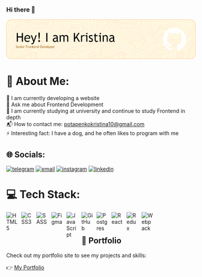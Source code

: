 ### Hi there 👋

![github-header-image(1)](https://github.com/KristinaPotapenko/KristinaPotapenko/blob/main/github-header-image.png)

# 💫 About Me:
🔭 I am currently developing a website<br>💬 Ask me about Frontend Development<br>🌱 I am currently studying at university and continue to study Frontend in depth<br>📬 How to contact me: potapenkokristina10@gmail.com<br>⚡ Interesting fact: I have a dog, and he often likes to program with me

## 🌐 Socials:

[![telegram](https://img.shields.io/badge/Telegram-26A5E4?style=for-the-badge&logo=telegram&logoColor=white)](https://t.me/kristina_potapenko)
[![email](https://img.shields.io/badge/E--mail-6D4AFF?style=for-the-badge&logo=protonmail&logoColor=white)](mailto:potapenkokristina10@gmail.com)
[![instagram](https://img.shields.io/badge/Instagram-E4405F?style=for-the-badge&logo=instagram&logoColor=white)](https://www.instagram.com/_k.vladimirovnaa_?igsh=MTBrY3huNDAydzFjYQ%3D%3D&utm_source=qr)
[![linkedin](https://img.shields.io/badge/linkedin-%230E76A8?style=for-the-badge&logo=linkedin&logoColor=white)](https://www.linkedin.com/in/kristina-potapenko-396876249/)

# 💻 Tech Stack:

<img align="left" alt="HTML5" width="30px" style="padding-right:10px;" src="https://cdn.jsdelivr.net/gh/devicons/devicon/icons/html5/html5-plain.svg" />
<img align="left" alt="CSS3" width="30px" style="padding-right:10px;" src="https://cdn.jsdelivr.net/gh/devicons/devicon/icons/css3/css3-plain.svg"/>
<img align="left" alt="SASS" width="30px" style="padding-right:10px;" src="https://cdn.jsdelivr.net/gh/devicons/devicon/icons/sass/sass-original.svg" />
<img align="left" alt="Figma" width="30px" style="padding-right:10px;" src="https://cdn.jsdelivr.net/gh/devicons/devicon/icons/figma/figma-original.svg" />
<img align="left" alt="JavaScript" width="30px" style="padding-right:10px;" src="https://cdn.jsdelivr.net/gh/devicons/devicon/icons/javascript/javascript-plain.svg" />
<img align="left" alt="GitHub" width="30px" style="padding-right:10px;" src="https://cdn.jsdelivr.net/gh/devicons/devicon/icons/git/git-original.svg" />
<img align="left" alt="Postgres" width="30px" style="padding-right:10px;" src="https://cdn.jsdelivr.net/gh/devicons/devicon/icons/postgresql/postgresql-plain.svg" />
<img align="left" alt="React" width="30px" style="padding-right:10px;" src="https://cdn.jsdelivr.net/gh/devicons/devicon/icons/react/react-original.svg" />
<img align="left" alt="Redux" width="30px" style="padding-right:10px;" src="https://cdn.jsdelivr.net/gh/devicons/devicon/icons/redux/redux-original.svg" />
<img align="left" alt="Webpack" width="30px" style="padding-right:10px;" src="https://cdn.jsdelivr.net/gh/devicons/devicon/icons/webpack/webpack-original.svg" />

<br />
<br />


## 🌟 Portfolio

Check out my portfolio site to see my projects and skills:

👉 [My Portfolio](https://kristinapotapenko.github.io/Portfolio/)


<br />
